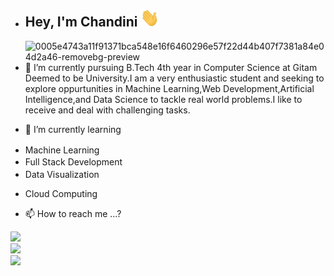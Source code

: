 - <h2> Hey, I'm Chandini <img src="https://raw.githubusercontent.com/ABSphreak/ABSphreak/master/gifs/Hi.gif" width="30px"></h2><img align="right" src="https://media.istockphoto.com/vectors/working-from-home-office-person-sitting-on-table-workplace-or-girl-vector-id1222740603?b=1&k=6&m=1222740603&s=170667a&w=0&h=Y2yyjzam1kaVQFhtyTygbmP_BAp_l2BDquW67hkcM9o=" alt="0005e4743a11f91371bca548e16f6460296e57f22d44b407f7381a84e04d2a46-removebg-preview" border="0">


- 👀 I’m currently pursuing B.Tech 4th year in Computer Science at Gitam Deemed to be University.I am a very enthusiastic student and seeking to explore oppurtunities in Machine Learning,Web Development,Artificial Intelligence,and Data Science to tackle real world problems.I like to receive and deal with challenging tasks.

- 🌱 I’m currently learning 
 * Machine Learning <img height=16 width=16 src="https://static.thenounproject.com/png/2010152-200.png"/> 
 * Full Stack Development <img height=16 width=16 src="https://image.flaticon.com/icons/png/512/919/919827.png"/> <img height=16 width=16 src="https://3.bp.blogspot.com/-oRSUw_TmO9o/XIb61m88fcI/AAAAAAAAIq0/vnxl2zzsXEQsnHI2fH4GjKu_ZT0urRo4wCK4BGAYYCw/s1600/icon%2Bcss%2B3.png"/><img height=16 width=16 src="https://cdn.iconscout.com/icon/free/png-256/javascript-2038874-1720087.png"/><img height=16 width=16 src="https://image.flaticon.com/icons/png/512/29/29540.png"/><img height=16 width=16 src="https://image.flaticon.com/icons/png/512/2306/2306109.png"/>
 * Data Visualization <img height=17 width=18 src="https://www.vhv.rs/dpng/d/467-4671922_transparent-data-analysis-icon-hd-png-download.png"/>
- Cloud Computing

- 📫 How to reach me ...?
<p align="left">
  <a target="_blank"href="https://www.linkedin.com/in/chandini-senapathi-244248187 "><img src="https://img.shields.io/badge/linkedin-%230077B5.svg?&style=for-the-badge&logo=linkedin&logoColor=white" /></a>&nbsp;&nbsp;&nbsp;&nbsp;<br/>
  <a target="_blank"href="https://www.instagram.com/chandini_senapathi/?r=nametag"><img src="https://img.shields.io/badge/-INSTAGRAM-cc0099?&style=for-the-badge&logo=instagram&logoColor=white" /></a>&nbsp;&nbsp;&nbsp;&nbsp;<br/>
 <a target="_blank"href="https://github.com/Chandini32"><img src="https://img.shields.io/badge/GitHub-black.svg?&style=for-the-badge&logo=github&logoColor=white" /></a>&nbsp;&nbsp;&nbsp;&nbsp;<br/>
 
      

<!---
Chandini32/Chandini32 is a ✨ special ✨ repository because its `README.md` (this file) appears on your GitHub profile.
You can click the Preview link to take a look at your changes.
--->
